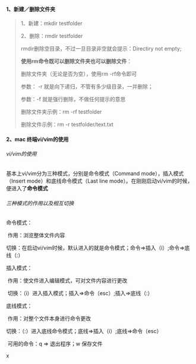 #### 1、新建／删除文件夹

> 1、新建：mkdir testfolder
>
> 2、删除：rmdir testfolder   
>
> rmdir删除空目录，不过一旦目录非空就会提示：Directiry not empty;
>
> **使用rm命令既可以删除文件夹也可以删除文件**：
>
> 删除文件夹（无论是否为空），使用rm -rf命令即可
>
> 参数： -r 就是向下递归，不管有多少级目录，一并删除；
>
> 参数：-f 就是强行删除，不做任何提示的意思
>
> 删除文件夹示例：rm -rf testfolder
>
> 删除文件示例：rm -r testfolder/text.txt

#### 2、mac 终端vi/vim的使用

###### vi/vim的使用

基本上vi/vim分为三种模式，分别是命令模式（Command mode），插入模式（Insert mode）和底线命令模式（Last line mode）。在刚刚启动vi/vim的时候，便进入了**命令模式**

###### 三种模式的作用以及相互切换

命令模式：

​	作用：浏览整体文件内容

​	切换：在启动vi/vim时候，默认进入的就是命令模式；命令=>插入（i）;命令=>底线（:）

插入模式：

​	作用：使文件进入编辑模式，可对文件内容进行更改

​	切换：（i）进入插入模式；插入=>命令（esc）;插入=>底线（:）

底线模式：

​	作用：对整个文件本身进行命令更改

​	切换：（:）进入底线命令模式；底线=>插入（i）;底线=>命令（esc）

​	可用的命令：q  => 退出程序；w 保存文件

x